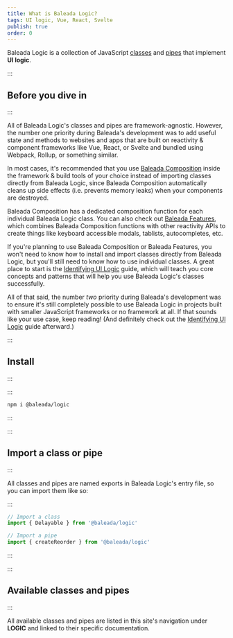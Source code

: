 ```yaml
---
title: What is Baleada Logic?
tags: UI logic, Vue, React, Svelte
publish: true
order: 0
---
```


Baleada Logic is a collection of JavaScript [classes](https://developer.mozilla.org/en-US/docs/Web/JavaScript/Reference/Classes) and [pipes](/docs/logic/pipes) that implement **UI logic**.


:::
## Before you dive in
:::

All of Baleada Logic's classes and pipes are framework-agnostic. However, the number one priority during Baleada's development was to add useful state and methods to websites and apps that are built on reactivity & component frameworks like Vue, React, or Svelte and bundled using Webpack, Rollup, or something similar.

In most cases, it's recommended that you use [Baleada Composition](/docs/composition) inside the framework & build tools of your choice instead of importing classes directly from Baleada Logic, since Baleada Composition automatically cleans up side effects (i.e. prevents memory leaks) when your components are destroyed.

Baleada Composition has a dedicated composition function for each individual Baleada Logic class. You can also check out [Baleada Features](/docs/features), which combines Baleada Composition functions with other reactivity APIs to create things like keyboard accessible modals, tablists, autocompletes, etc.

If you're planning to use Baleada Composition or Baleada Features, you won't need to know how to install and import classes directly from Baleada Logic, but you'll still need to know how to use individual classes. A great place to start is the [Identifying UI Logic](/docs/logic/identifying-ui-logic) guide, which will teach you core concepts and patterns that will help you use Baleada Logic's classes successfully.

All of that said, the number _two_ priority during Baleada's development was to ensure it's still completely possible to use Baleada Logic in projects built with smaller JavaScript frameworks or no framework at all. If that sounds like your use case, keep reading! (And definitely check out the [Identifying UI Logic](/docs/logic/identifying-ui-logic) guide afterward.)


:::
## Install
:::

:::
```bash
npm i @baleada/logic
```
:::


:::
## Import a class or pipe
:::

All classes and pipes are named exports in Baleada Logic's entry file, so you can import them like so:

:::
```js
// Import a class
import { Delayable } from '@baleada/logic'

// Import a pipe
import { createReorder } from '@baleada/logic'
```
:::


:::
## Available classes and pipes
:::

All available classes and pipes are listed in this site's navigation under **LOGIC** and linked to their specific documentation.
